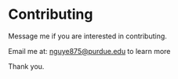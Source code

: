# Contributing

Message me if you are interested in contributing.

Email me at: nguye875@purdue.edu to learn more

Thank you.